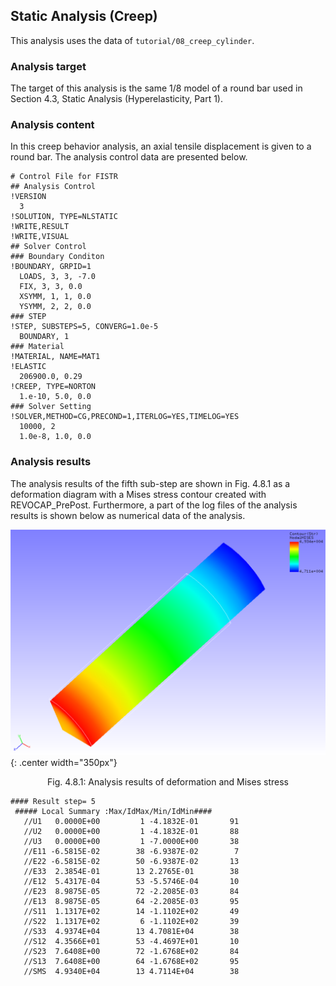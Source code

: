 ## Static Analysis (Creep)

This analysis uses the data of `tutorial/08_creep_cylinder`.

### Analysis target

The target of this analysis is the same 1/8 model of a round bar used in Section 4.3, Static Analysis (Hyperelasticity, Part 1).

### Analysis content

In this creep behavior analysis, an axial tensile displacement is given to a round bar. The analysis control data are presented below.

```
# Control File for FISTR
## Analysis Control
!VERSION
  3
!SOLUTION, TYPE=NLSTATIC
!WRITE,RESULT
!WRITE,VISUAL
## Solver Control
### Boundary Conditon
!BOUNDARY, GRPID=1
  LOADS, 3, 3, -7.0
  FIX, 3, 3, 0.0
  XSYMM, 1, 1, 0.0
  YSYMM, 2, 2, 0.0
### STEP
!STEP, SUBSTEPS=5, CONVERG=1.0e-5
  BOUNDARY, 1
### Material
!MATERIAL, NAME=MAT1
!ELASTIC
  206900.0, 0.29
!CREEP, TYPE=NORTON
  1.e-10, 5.0, 0.0
### Solver Setting
!SOLVER,METHOD=CG,PRECOND=1,ITERLOG=YES,TIMELOG=YES
  10000, 2
  1.0e-8, 1.0, 0.0
```

### Analysis results

The analysis results of the fifth sub-step are shown in Fig. 4.8.1 as a deformation diagram with a Mises stress contour created with REVOCAP_PrePost. Furthermore, a part of the log files of the analysis results is shown below as numerical data of the analysis.

![Analysis results of deformation and Mises stress](./media/tutorial08_01.png){: .center width="350px"}
<div style="text-align: center;">
Fig. 4.8.1: Analysis results of deformation and Mises stress
</div>

```
#### Result step= 5
 ##### Local Summary :Max/IdMax/Min/IdMin####
   //U1   0.0000E+00         1 -4.1832E-01       91
   //U2   0.0000E+00         1 -4.1832E-01       88
   //U3   0.0000E+00         1 -7.0000E+00       38
   //E11 -6.5815E-02        38 -6.9387E-02        7
   //E22 -6.5815E-02        50 -6.9387E-02       13
   //E33  2.3854E-01        13 2.2765E-01        38
   //E12  5.4317E-04        53 -5.5746E-04       10
   //E23  8.9875E-05        72 -2.2085E-03       84
   //E13  8.9875E-05        64 -2.2085E-03       95
   //S11  1.1317E+02        14 -1.1102E+02       49
   //S22  1.1317E+02         6 -1.1102E+02       39
   //S33  4.9374E+04        13 4.7081E+04        38
   //S12  4.3566E+01        53 -4.4697E+01       10
   //S23  7.6408E+00        72 -1.6768E+02       84
   //S13  7.6408E+00        64 -1.6768E+02       95
   //SMS  4.9340E+04        13 4.7114E+04        38
```


